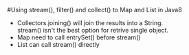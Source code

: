 #Using stream(), filter() and collect() to Map and List in Java8
* Collectors.joining() will join the results into a String.  
stream() isn't the best option for retrive single object.
* Map need to call entrySet() before stream()
* List can call stream() directly